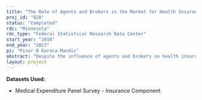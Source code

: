 ```yaml
---
title: "The Role of Agents and Brokers in the Market for Health Insurance - An Analysis of MEPS-IC"
proj_id: "820"
status: "Completed"
rdc: "Minnesota"
rdc_type: "Federal Statistical Research Data Center"
start_year: "2010"
end_year: "2013"
pi: "Pinar N Karaca-Mandic"
abstract: "Despite the influence of agents and brokers on health insurance decision making, especially for small businesses, little is known about the relationship between the structure of the agent/broker market and access and affordability of insurance. Our research aims to fill this gap by investigating the role of agents and brokers in the health insurance decisions of small businesses, a sector that is particularly vulnerable to potential problems regarding health insurance financing. We will investigate whether the structure of the market for health insurance agents and brokers is associated with outcomes such as the likelihood of shopping for coverage, offering coverage, high deductible plans and health savings accounts. The data on the market for insurance agents and brokers will be based on the membership database of the National Association of Health Underwriters. We will merge this data with the Medical Expenditure Panel Survey - Insurance Component, a nationally representative sample of employers along with information on their health insurance offerings and characteristics of the policies offered, as well as other information at the employer level. All our analyses will control for relevant market-level demographic variables and state small group regulations."
layout: project
---
```


**Datasets Used:**

  - Medical Expenditure Panel Survey - Insurance Component 

